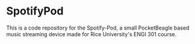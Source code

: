 # SpotifyPod
This is a code repository for the Spotify-Pod, a small PocketBeagle based music streaming device made for Rice University's ENGI 301 course.
